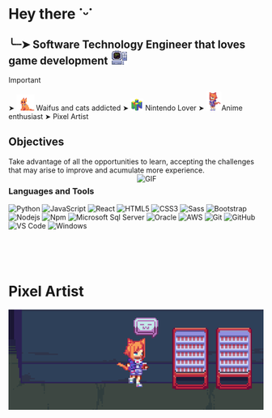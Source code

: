 # Hey there ˙ᵕ˙

## ╰┈➤ Software Technology Engineer that loves game development <img src="no3.png" width="35"/> 

> [!IMPORTANT]
>  ➤  <img src="no5.png" width="35"/> Waifus and cats addicted 
>  ➤  <img src="no4.png" width="25"/> Nintendo Lover 
>  ➤  <img  src="no2.png" width="30"/>Anime enthusiast
>  ➤ Pixel Artist 

## Objectives
Take advantage of all the opportunities to learn, accepting the challenges that may arise to improve and acumulate more experience.
<img align="right" alt="GIF" src="https://dkrn4sk0rn31v.cloudfront.net/2018/05/29070459/pixelart-octocat.gif" width="250"/>
<br />

### Languages and Tools 


![Python](http://img.shields.io/badge/-%7C%20Python-3776AB?style=flat-square&logo=python&logoColor=ffffff)
![JavaScript](https://img.shields.io/badge/-%7C%20JavaScript-FF9900?style=flat-square&logo=javascript&logoColor=ffffff)
![React](https://img.shields.io/badge/-%7C%20React-00ccff?style=flat-square&logo=react&logoColor=ffffff)
![HTML5](https://img.shields.io/badge/-%7C%20HTML5-%23E44D27?style=flat-square&logo=react&logoColor=ffffff)
![CSS3](https://img.shields.io/badge/-%7C%20CSS3-%231572B6?style=flat-square&logo=css3)
![Sass](https://img.shields.io/badge/-%7C%20Sass-%23CC6699?style=flat-square&logo=sass&logoColor=ffffff)
![Bootstrap](https://img.shields.io/badge/-%7C%20Bootstrap-563D7C?style=flat-square&logo=Bootstrap&logoColor=ffffff)
![Nodejs](https://img.shields.io/badge/-%7C%20Nodejs-339933?style=flat-square&logo=Node.js&logoColor=ffffff)
![Npm](https://img.shields.io/badge/-%7C%20npm-CB3837?style=flat-square&logo=npm)
![Microsoft Sql Server](https://img.shields.io/badge/-%7C%20Sql%20Server-CC2927?style=flat-square&logo=microsoft-sql-server&logoColor=ffffff)
![Oracle](https://img.shields.io/badge/-%7C%20Oracle%20DB-CC2927?style=flat-square&logo=oracle&logoColor=ffffff)
![AWS](https://img.shields.io/badge/-%7C%20AWS-FF9900?style=flat-square&logo=amazonaws&logoColor=ffffff)
![Git](https://img.shields.io/badge/-%7C%20Git-%23F05032?style=flat-square&logo=git&logoColor=%23ffffff)
![GitHub](https://img.shields.io/badge/-%7C%20GitHub-181717?style=flat-square&logo=github)
![VS Code](http://img.shields.io/badge/-%7C%20VS%20Code-007ACC?style=flat-square&logo=visual-studio-code&logoColor=ffffff)
![Windows](http://img.shields.io/badge/-%7C%20Windows-0078D6?style=flat-square&logo=windows&logoColor=ffffff)

<br/><br/><br/>

# Pixel Artist
<img align="right" src="twh3.png" width="1000"/>

